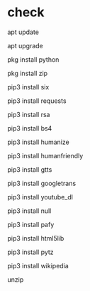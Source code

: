 # check

apt update

apt upgrade

pkg install python

pkg install zip 

pip3 install six

pip3 install requests

pip3 install rsa

pip3 install bs4

pip3 install humanize

pip3 install humanfriendly

pip3 install gtts

pip3 install googletrans

pip3 install youtube_dl

pip3 install null

pip3 install pafy

pip3 install html5lib

pip3 install pytz

pip3 install wikipedia

unzip




